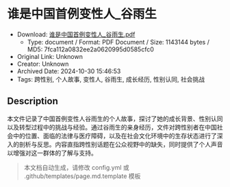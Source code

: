 # 谁是中国首例变性人_谷雨生

- Download: [谁是中国首例变性人_谷雨生.pdf](谁是中国首例变性人_谷雨生.pdf)
    - Type: document / Format: PDF Document / Size: 1143144 bytes / MD5: 7fca112a0832ee2a0620995d0585cfc0
- Original Link: Unknown
- Creator: Unknown
- Archived Date: 2024-10-30 15:46:53
- Tags: 跨性别, 个人故事, 变性人, 谷雨生, 成长经历, 性别认同, 社会挑战

## Description

本文件记录了中国首例变性人谷雨生的个人故事，探讨了她的成长背景、性别认同以及转型过程中的挑战与经验。通过谷雨生的亲身经历，文件对跨性别者在中国社会中的位置、面临的法律与医疗障碍，以及在社会文化环境中的生存状态进行了深入的剖析与反思。内容直指跨性别话题在公众视野中的缺失，同时提供了个人声音以增强对这一群体的了解与支持。

> 本文档自动生成，请修改 config.yml 或 .github/templates/page.md.template 模板
